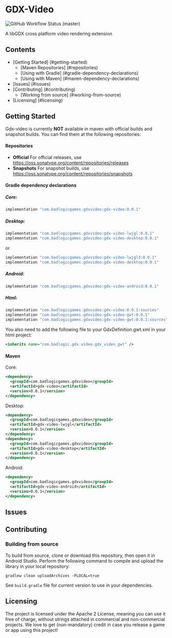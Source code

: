 # GDX-Video

![GitHub Workflow Status (master)](https://img.shields.io/github/workflow/status/libgdx/gdx-video/Java%20CI%20with%20Gradle/master?label=master)

A libGDX cross platform video rendering extension

## Contents
* [Getting Started] (#getting-started)
  * [Maven Repositories] (#repositories)
  * [Using with Gradle] (#gradle-dependency-declarations)
  * [Using with Maven] (#maven-dependency-declarations)
* [Issues] (#issues)
* [Contributing] (#contributing)
  * [Working from source] (#working-from-source)
* [Licensing] (#licensing)

## Getting Started

Gdx-video is currently **NOT** available in maven with official builds and snapshot builds. You can find them at the following repositories:

#### Repositories

* **Official**  For official releases, use https://oss.sonatype.org/content/repositories/releases
* **Snapshots** For snapshot builds, use https://oss.sonatype.org/content/repositories/snapshots

#### Gradle dependency declarations
##### Core:
```groovy
implementation "com.badlogicgames.gdxvideo:gdx-video:0.0.1"
```
##### Desktop:
```groovy
implementation "com.badlogicgames.gdxvideo:gdx-video-lwjgl:0.0.1"
implementation "com.badlogicgames.gdxvideo:gdx-video-desktop:0.0.1"
```
or
```groovy
implementation "com.badlogicgames.gdxvideo:gdx-video-lwjgl3:0.0.1"
implementation "com.badlogicgames.gdxvideo:gdx-video-desktop:0.0.1"
```

##### Android:
```groovy
implementation "com.badlogicgames.gdxvideo:gdx-video-android:0.0.1"
```

##### Html:

```groovy
implementation "com.badlogicgames.gdxvideo:gdx-video:0.0.1:sources"
implementation "com.badlogicgames.gdxvideo:gdx-video-gwt:0.0.1"
implementation "com.badlogicgames.gdxvideo:gdx-video-gwt:0.0.1:sources"
```
You also need to add the following file to your GdxDefinition.gwt.xml in your html project:
`````xml
<inherits name="com.badlogic.gdx.video.gdx_video_gwt" />
`````
#### Maven
Core:
```xml
<dependency>
  <groupId>com.badlogicgames.gdxvideo</groupId>
  <artifactId>gdx-video</artifactId>
  <version>0.0.1</version>
</dependency>
```
Desktop:
```xml
<dependency>
  <groupId>com.badlogicgames.gdxvideo</groupId>
  <artifactId>gdx-video-lwjgl</artifactId>
  <version>0.0.1</version>
</dependency>
<dependency>
  <groupId>com.badlogicgames.gdxvideo</groupId>
  <artifactId>gdx-video-desktop</artifactId>
  <version>0.0.1</version>
</dependency>
```
Android:
```xml
<dependency>
  <groupId>com.badlogicgames.gdxvideo</groupId>
  <artifactId>gdx-video-android</artifactId>
  <version>0.0.1</version>
</dependency>
```
## Issues


## Contributing

### Building from source
To build from source, clone or download this repository, then open it in Android Studio. Perform the following command to compile and upload the library in your local repository:

    gradlew clean uploadArchives -PLOCAL=true

See `build.gradle` file for current version to use in your dependencies.

## Licensing
The project is licensed under the Apache 2 License, meaning you can use it free of charge, without strings attached in commercial and non-commercial projects. We love to get (non-mandatory) credit in case you release a game or app using this project!
